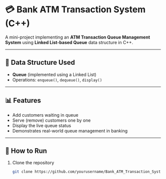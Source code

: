 # 💳 Bank ATM Transaction System (C++)

A mini-project implementing an **ATM Transaction Queue Management System** using **Linked List-based Queue** data structure in C++.

---

## 🧠 Data Structure Used
- **Queue** (implemented using a Linked List)
- Operations: `enqueue()`, `dequeue()`, `display()`

---

## 📊 Features
- Add customers waiting in queue
- Serve (remove) customers one by one
- Display the live queue status
- Demonstrates real-world queue management in banking

---

## 🧩 How to Run
1. Clone the repository  
   ```bash
   git clone https://github.com/yourusername/Bank_ATM_Transaction_System.git
